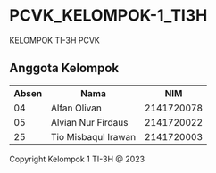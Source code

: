 # PCVK_KELOMPOK-1_TI3H
KELOMPOK TI-3H PCVK

## Anggota Kelompok
<table>
  <tr>
    <th>Absen</th>
    <th>Nama</th>
    <th>NIM</th>
  </tr>

  <tr>
    <td>04</td>
    <td>Alfan Olivan</td>
    <td>2141720078</td>
  </tr>
    <tr>
    <td>05</td>
    <td>Alvian Nur Firdaus</td>
    <td>2141720022</td>
  </tr>
    <tr>
    <td>25</td>
    <td>Tio Misbaqul Irawan</td>
    <td>2141720003</td>
  </tr>
</table>

Copyright Kelompok 1 TI-3H @ 2023 